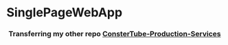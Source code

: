 # SinglePageWebApp

<h3 align="center">Transferring my other repo <a href="https://github.com/AriesPlaysNation/ConsterTube-Production-Services">ConsterTube-Production-Services</a><br/>